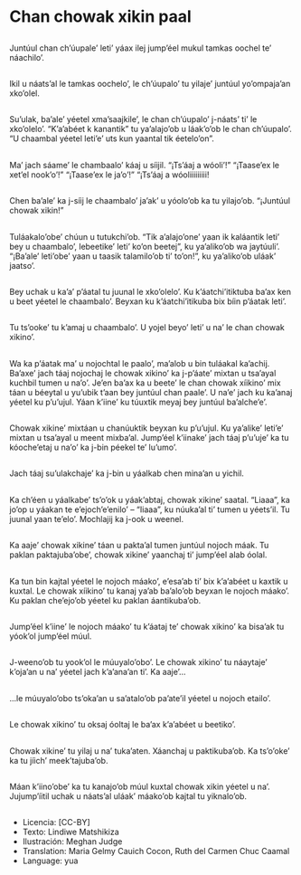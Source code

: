 # Chan chowak xikin paal

##
Juntúul chan ch’úupale’ leti’ yáax ilej jump’éel mukul tamkas oochel te’ náachilo’.

##
Ikil u náats’al le tamkas oochelo’, le ch’úupalo’ tu yilaje’ juntúul yo’ompaja’an xko’olel.

##
Su’ulak, ba’ale’ yéetel xma’saajkile’, le chan ch’úupalo’ j-náats’ ti’ le xko’olelo’. “K’a’abéet k kanantik” tu ya’alajo’ob u láak’o’ob le chan ch’úupalo’. “U chaambal yéetel leti’e’ uts kun yaantal tik éetelo’on”.

##
Ma’ jach sáame’ le chambaalo’ káaj u síijil. “¡Ts’áaj a wóoli’!” “¡Taase’ex le xet’el nook’o’!” “¡Taase’ex le ja’o’!” “¡Ts’áaj a wóoliiiiiiiii!

##
Chen ba’ale’ ka j-síij le chaambalo’ ja’ak’ u yóolo’ob ka tu yilajo’ob. “¡Juntúul chowak xikin!”

##
Tuláakalo’obe’ chúun u tutukchi’ob. “Tik a’alajo’one’ yaan ik kaláantik leti’ bey u chaambalo’, lebeetike’ leti’ ko’on beetej”, ku ya’aliko’ob wa jaytúuli’. “¡Ba’ale’ leti’obe’ yaan u taasik talamilo’ob ti’ to’on!”, ku ya’aliko’ob uláak’ jaatso’.

##
Bey uchak u ka’a’ p’áatal tu juunal le xko’olelo’. Ku k’áatchi’itiktuba ba’ax ken u beet yéetel le chaambalo’. Beyxan ku k’áatchi’itikuba bix bíin p’áatak leti’.

##
Tu ts’ooke’ tu k’amaj u chaambalo’. U yojel beyo’ leti’ u na’ le chan chowak xikino’.

##
Wa ka p’áatak ma’ u nojochtal le paalo’, ma’alob u bin tuláakal ka’achij. Ba’axe’ jach táaj nojochaj le chowak xikino’ ka j-p’áate’ mixtan u tsa’ayal kuchbil tumen u na’o’. Je’en ba’ax ka u beete’ le chan chowak xíikino’ mix táan u béeytal u yu’ubik t’aan bey juntúul chan paale’. U na’e’ jach ku ka’anaj yéetel ku p’u’ujul. Yáan k’iine’ ku túuxtik meyaj bey juntúul ba’alche’e’.

##
Chowak xikine’ mixtáan u chanúuktik beyxan ku p’u’ujul. Ku ya’alike’ leti’e’ mixtan u tsa’ayal u meent mixba’al. Jump’éel k’iinake’ jach táaj p’u’uje’ ka tu kóoche’etaj u na’o’ ka j-bin péekel te’ lu’umo’.

##
Jach táaj su’ulakchaje’ ka j-bin u yáalkab chen mina’an u yichil.

##
Ka ch’éen u yáalkabe’ ts’o’ok u yáak’abtaj, chowak xikine’ saatal. “Liaaa”, ka jo’op u yáakan te e’ejoch’e’enilo’ – “Iiaaa”, ku núuka’al ti’ tumen u yéets’il. Tu juunal yaan te’elo’. Mochlajij ka j-ook u weenel.

##
Ka aaje’ chowak xikine’ táan u pakta’al tumen juntúul nojoch máak. Tu paklan paktajuba’obe’, chowak xikine’ yaanchaj ti’ jump’éel alab óolal.

##
Ka tun bin kajtal yéetel le nojoch máako’, e’esa’ab ti’ bix k’a’abéet u kaxtik u kuxtal. Le chowak xíikino’ tu kanaj ya’ab ba’alo’ob beyxan le nojoch máako’. Ku paklan che’ejo’ob yéetel ku paklan áantikuba’ob.

##
Jump’éel k’iine’ le nojoch máako’ tu k’áataj te’ chowak xikino’ ka bisa’ak tu yóok’ol jump’éel múul.

##
J-weeno’ob tu yook’ol le múuyalo’obo’. Le chowak xikino’ tu náaytaje’ k’oja’an u na’ yéetel jach k’a’ana’an ti’. Ka aaje’...

##
...le múuyalo’obo ts’oka’an u sa’atalo’ob pa’ate’il yéetel u nojoch etailo’.

##
Le chowak xikino’ tu oksaj óoltaj le ba’ax k’a’abéet u beetiko’.

##
Chowak xikine’ tu yilaj u na’ tuka’aten. Xáanchaj u paktikuba’ob. Ka ts’o’oke’ ka tu jíich’ meek’tajuba’ob.

##
Máan k’iino’obe’ ka tu kanajo’ob múul kuxtal chowak xikin yéetel u na’. Jujump’íitil uchak u náats’al uláak’ máako’ob kajtal tu yiknalo’ob.

##
* Licencia: [CC-BY]
* Texto: Lindiwe Matshikiza
* Ilustración: Meghan Judge
* Translation: Maria Gelmy Cauich Cocon, Ruth del Carmen Chuc Caamal
* Language: yua
